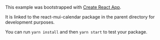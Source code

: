 This example was bootstrapped with [Create React App](https://github.com/facebook/create-react-app).

It is linked to the react-mui-calendar package in the parent directory for development purposes.

You can run `yarn install` and then `yarn start` to test your package.
